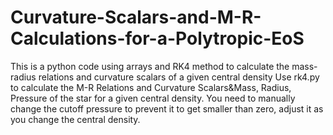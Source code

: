 # Curvature-Scalars-and-M-R-Calculations-for-a-Polytropic-EoS
This is a python code using arrays and RK4 method to calculate the mass-radius relations and curvature scalars of a given central density
Use rk4.py to calculate the M-R Relations and Curvature Scalars&Mass, Radius, Pressure of the star for a given central density.
You need to manually change the cutoff pressure to prevent it to get smaller than zero, adjust it as you change the central density.
